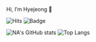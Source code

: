 Hi, I’m Hyejeong 👋 

![Hits](https://hits.seeyoufarm.com/api/count/incr/badge.svg?url=https%3A%2F%2Fgithub.com%2Fcocoao%2Fhit-counter&count_bg=%237462FF&title_bg=%23FFF66B&icon=&icon_color=%235E5E5E&title=hits&edge_flat=false) 
![Badge](https://img.shields.io/badge/-portfolio-7462ff?style=flat&logo=appveyor&logoColor=fff66b&link=http:http://cocoao.dothome.co.kr/na_pf)

![NA's GitHub stats](https://github-readme-stats.vercel.app/api?username=cocoao&show_icons=true&custom_title=Hyejeong_Github_🙌&bg_color=161420&title_color=7462ff&text_color=ffffff&icon_color=fff66b)
![Top Langs](https://github-readme-stats.vercel.app/api/top-langs/?username=cocoao&show_icons=true&custom_title=My_language_🙌&bg_color=161420&title_color=7462ff&text_color=ffffff&icon_color=fff66b&layout=compact)
